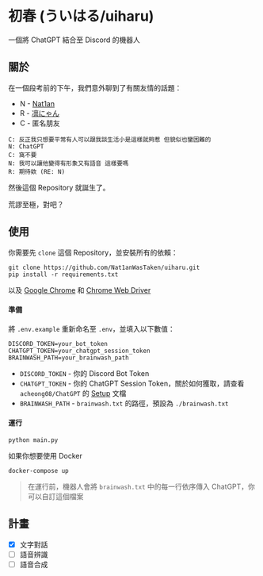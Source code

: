 # 初春 (ういはる/uiharu)

一個將 ChatGPT 結合至 Discord 的機器人

## 關於

在一個段考前的下午，我們意外聊到了有關友情的話題：

- N - [Nat1an][nat1an-github]
- R - [凛にゃん][rinnyanneko-github]
- C - 匿名朋友

```
C: 反正我只想要平常有人可以跟我談生活小是這樣就夠惹 但貌似也蠻困難的
N: ChatGPT
C: 窩不要
N: 我可以讓他變得有形象又有語音 這樣要嗎
R: 期待欸 (RE: N)
```

然後這個 Repository 就誕生了。

荒謬至極，對吧？

## 使用

你需要先 `clone` 這個 Repository，並安裝所有的依賴：

```shell
git clone https://github.com/Nat1anWasTaken/uiharu.git
pip install -r requirements.txt
```

以及 [Google Chrome][Chrome-Download] 和 [Chrome Web Driver][Chrome-Driver-Download]

#### 準備

將 `.env.example` 重新命名至 `.env`，並填入以下數值：

```dotenv
DISCORD_TOKEN=your_bot_token
CHATGPT_TOKEN=your_chatgpt_session_token
BRAINWASH_PATH=your_brainwash_path
```

- `DISCORD_TOKEN` - 你的 Discord Bot Token
- `CHATGPT_TOKEN` - 你的 ChatGPT Session Token，關於如何獲取，請查看 `acheong08/ChatGPT`
  的 [Setup][acheong08-ChatGPT-Setup] 文檔
- `BRAINWASH_PATH` - `brainwash.txt` 的路徑，預設為 `./brainwash.txt`

#### 運行

```shell
python main.py
```

如果你想要使用 Docker

```shell
docker-compose up
```

> 在運行前，機器人會將 `brainwash.txt` 中的每一行依序傳入 ChatGPT，你可以自訂這個檔案

## 計畫

- [x] 文字對話
- [ ] 語音辨識
- [ ] 語音合成

[nat1an-github]: https://github.com/Nat1anWasTaken

[rinnyanneko-github]: https://github.com/rinnyanneko

[acheong08-ChatGPT-Setup]: https://github.com/acheong08/ChatGPT/wiki/Setup

[Chrome-Download]: https://chrome.google.com

[Chrome-Driver-Download]: https://chromedriver.chromium.org/downloads
